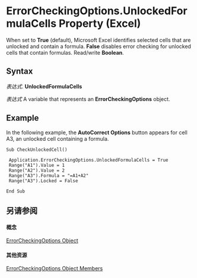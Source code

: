 
# ErrorCheckingOptions.UnlockedFormulaCells Property (Excel)

When set to  **True** (default), Microsoft Excel identifies selected cells that are unlocked and contain a formula. **False** disables error checking for unlocked cells that contain formulas. Read/write **Boolean**.


## Syntax

 _表达式_. **UnlockedFormulaCells**

 _表达式_ A variable that represents an **ErrorCheckingOptions** object.


## Example

In the following example, the  **AutoCorrect Options** button appears for cell A3, an unlocked cell containing a formula.


```
Sub CheckUnlockedCell() 
 
 Application.ErrorCheckingOptions.UnlockedFormulaCells = True 
 Range("A1").Value = 1 
 Range("A2").Value = 2 
 Range("A3").Formula = "=A1+A2" 
 Range("A3").Locked = False 
 
End Sub 

```


## 另请参阅


#### 概念


[ErrorCheckingOptions Object](f62d3b08-a08f-d028-8e33-4bfd8799dc44.md)
#### 其他资源


[ErrorCheckingOptions Object Members](http://msdn.microsoft.com/library/257ede5e-bbc2-2da7-d2e1-f62ff0f02512%28Office.15%29.aspx)